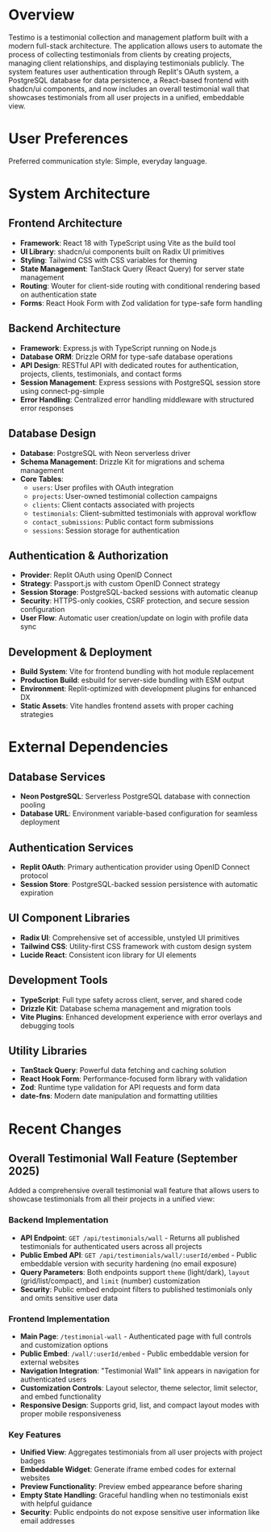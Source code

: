 # Overview

Testimo is a testimonial collection and management platform built with a modern full-stack architecture. The application allows users to automate the process of collecting testimonials from clients by creating projects, managing client relationships, and displaying testimonials publicly. The system features user authentication through Replit's OAuth system, a PostgreSQL database for data persistence, a React-based frontend with shadcn/ui components, and now includes an overall testimonial wall that showcases testimonials from all user projects in a unified, embeddable view.

# User Preferences

Preferred communication style: Simple, everyday language.

# System Architecture

## Frontend Architecture
- **Framework**: React 18 with TypeScript using Vite as the build tool
- **UI Library**: shadcn/ui components built on Radix UI primitives
- **Styling**: Tailwind CSS with CSS variables for theming
- **State Management**: TanStack Query (React Query) for server state management
- **Routing**: Wouter for client-side routing with conditional rendering based on authentication state
- **Forms**: React Hook Form with Zod validation for type-safe form handling

## Backend Architecture
- **Framework**: Express.js with TypeScript running on Node.js
- **Database ORM**: Drizzle ORM for type-safe database operations
- **API Design**: RESTful API with dedicated routes for authentication, projects, clients, testimonials, and contact forms
- **Session Management**: Express sessions with PostgreSQL session store using connect-pg-simple
- **Error Handling**: Centralized error handling middleware with structured error responses

## Database Design
- **Database**: PostgreSQL with Neon serverless driver
- **Schema Management**: Drizzle Kit for migrations and schema management
- **Core Tables**:
  - `users`: User profiles with OAuth integration
  - `projects`: User-owned testimonial collection campaigns
  - `clients`: Client contacts associated with projects
  - `testimonials`: Client-submitted testimonials with approval workflow
  - `contact_submissions`: Public contact form submissions
  - `sessions`: Session storage for authentication

## Authentication & Authorization
- **Provider**: Replit OAuth using OpenID Connect
- **Strategy**: Passport.js with custom OpenID Connect strategy
- **Session Storage**: PostgreSQL-backed sessions with automatic cleanup
- **Security**: HTTPS-only cookies, CSRF protection, and secure session configuration
- **User Flow**: Automatic user creation/update on login with profile data sync

## Development & Deployment
- **Build System**: Vite for frontend bundling with hot module replacement
- **Production Build**: esbuild for server-side bundling with ESM output
- **Environment**: Replit-optimized with development plugins for enhanced DX
- **Static Assets**: Vite handles frontend assets with proper caching strategies

# External Dependencies

## Database Services
- **Neon PostgreSQL**: Serverless PostgreSQL database with connection pooling
- **Database URL**: Environment variable-based configuration for seamless deployment

## Authentication Services
- **Replit OAuth**: Primary authentication provider using OpenID Connect protocol
- **Session Store**: PostgreSQL-backed session persistence with automatic expiration

## UI Component Libraries
- **Radix UI**: Comprehensive set of accessible, unstyled UI primitives
- **Tailwind CSS**: Utility-first CSS framework with custom design system
- **Lucide React**: Consistent icon library for UI elements

## Development Tools
- **TypeScript**: Full type safety across client, server, and shared code
- **Drizzle Kit**: Database schema management and migration tools
- **Vite Plugins**: Enhanced development experience with error overlays and debugging tools

## Utility Libraries
- **TanStack Query**: Powerful data fetching and caching solution
- **React Hook Form**: Performance-focused form library with validation
- **Zod**: Runtime type validation for API requests and form data
- **date-fns**: Modern date manipulation and formatting utilities

# Recent Changes

## Overall Testimonial Wall Feature (September 2025)
Added a comprehensive overall testimonial wall feature that allows users to showcase testimonials from all their projects in a unified view:

### Backend Implementation
- **API Endpoint**: `GET /api/testimonials/wall` - Returns all published testimonials for authenticated users across all projects
- **Public Embed API**: `GET /api/testimonials/wall/:userId/embed` - Public embeddable version with security hardening (no email exposure)
- **Query Parameters**: Both endpoints support `theme` (light/dark), `layout` (grid/list/compact), and `limit` (number) customization
- **Security**: Public embed endpoint filters to published testimonials only and omits sensitive user data

### Frontend Implementation
- **Main Page**: `/testimonial-wall` - Authenticated page with full controls and customization options
- **Public Embed**: `/wall/:userId/embed` - Public embeddable version for external websites
- **Navigation Integration**: "Testimonial Wall" link appears in navigation for authenticated users
- **Customization Controls**: Layout selector, theme selector, limit selector, and embed functionality
- **Responsive Design**: Supports grid, list, and compact layout modes with proper mobile responsiveness

### Key Features
- **Unified View**: Aggregates testimonials from all user projects with project badges
- **Embeddable Widget**: Generate iframe embed codes for external websites
- **Preview Functionality**: Preview embed appearance before sharing
- **Empty State Handling**: Graceful handling when no testimonials exist with helpful guidance
- **Security**: Public endpoints do not expose sensitive user information like email addresses